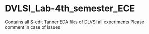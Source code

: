 # DVLSI_Lab-4th_semester_ECE
 Contains all S-edit Tanner EDA files of DLVSI all experiments
 Please comment in case of issues
